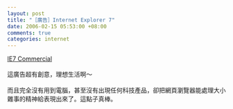 ```yaml
--- 
layout: post
title: "［廣告］Internet Explorer 7"
date: 2006-02-15 05:53:00 +08:00
comments: true
categories: internet
---
```


<a href="http://mediaaddict.members.winisp.net/video/IE/IE7_big.wmv">IE7 Commercial</a><br /><br />這廣告超有創意，理想生活啊～<br /><br />而且完全沒有用到電腦，甚至沒有出現任何科技產品，卻把網頁瀏覽器能處理大小雜事的精神給表現出來了。這點子真棒。
